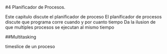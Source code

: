 #4 Planificador de Procesos.


Este capitulo discute el planificador de proceso
El planificador de procesos discute 
que programa corre
cuando
y por cuanto tiempo
Da la ilusion de que multiples procesos se ejecutan al mismo tiempo

##Multitasking


timeslice de un proceso

